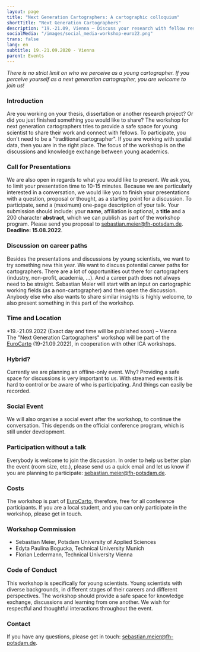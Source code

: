 ```yaml
---
layout: page
title: "Next Generation Cartographers: A cartographic colloquium"
shortTitle: "Next Generation Cartographers"
description: "19.-21.09, Vienna – Discuss your research with fellow researchers."
socialMedia: "/images/social_media-workshop-euro22.png"
trans: false
lang: en
subtitle: 19.-21.09.2020 - Vienna
parent: Events
---
```


*There is no strict limit on who we perceive as a young cartographer. If you perceive yourself as a next generation cartographer, you are welcome to join us!*

### Introduction
Are you working on your thesis, dissertation or another research project? Or did you just finished something you would like to share? The workshop for next generation cartographers tries to provide a safe space for young scientist to share their work and connect with fellows. To participate, you don't need to be a "traditional cartographer". If you are working with spatial data, then you are in the right place. The focus of the workshop is on the discussions and knowledge exchange between young academics. 

### Call for Presentations
We are also open in regards to what you would like to present. We ask you, to limit your presentation time to 10-15 minutes. Because we are particularly interested in a conversation, we would like you to finish your presentations with a question, proposal or thought, as a starting point for a discussion.
To participate, send a (maximum) one-page description of your talk. Your submission should include: your **name**, affiliation is optional, a **title** and a 200 character **abstract**, which we can publish as part of the workshop program.
Please send you proposal to [sebastian.meier@fh-potsdam.de](mailto:sebastian.meier@fh-potsdam.de). **Deadline: 15.08.2022**.

### Discussion on career paths
Besides the presentations and discussions by young scientists, we want to try something new this year. We want to discuss potential career paths for cartographers. There are a lot of opportunities out there for cartographers (industry, non-profit, academia, ...). And a career path does not always need to be straight. Sebastian Meier will start with an input on cartographic working fields (as a non-cartographer) and then open the discussion. Anybody else who also wants to share similar insights is highly welcome, to also present something in this part of the workshop.

### Time and Location
*19.-21.09.2022 (Exact day and time will be published soon) – Vienna<br />
The "Next Generation Cartographers" workshop will be part of the [EuroCarto](https://eurocarto2022.org/) (19-21.09.2022), in cooperation with other ICA workshops.

### Hybrid?
Currently we are planning an offline-only event. Why? Providing a safe space for discussions is very important to us. With streamed events it is hard to control or be aware of who is participating. And things can easily be recorded.

### Social Event
We will also organise a social event after the workshop, to continue the conversation. This depends on the official conference program, which is still under development.

### Participation without a talk
Everybody is welcome to join the discussion. In order to help us better plan the event (room size, etc.), please send us a quick email and let us know if you are planning to participate: [sebastian.meier@fh-potsdam.de](mailto:sebastian.meier@fh-potsdam.de).

### Costs
The workshop is part of [EuroCarto](https://eurocarto2022.org/), therefore, free for all conference participants. If you are a local student, and you can only participate in the workshop, please get in touch.

### Workshop Commission
- Sebastian Meier, Potsdam University of Applied Sciences
- Edyta Paulina Bogucka, Technical University Munich
- Florian Ledermann, Technical University Vienna

### Code of Conduct
This workshop is specifically for young scientists. Young scientists with diverse backgrounds, in different stages of their careers and different perspectives. The workshop should provide a safe space for knowledge exchange, discussions and learning from one another. We wish for respectful and thoughtful interactions throughout the event.

### Contact
If you have any questions, please get in touch: [sebastian.meier@fh-potsdam.de](mailto:sebastian.meier@fh-potsdam.de).
